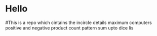 # Hello
#This is a repo which cintains the incircle details
maximum computers
positive and negative product count
pattern
sum upto dice 
lis
